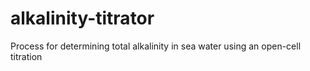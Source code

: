 # alkalinity-titrator
Process for determining total alkalinity in sea water using an open-cell titration
